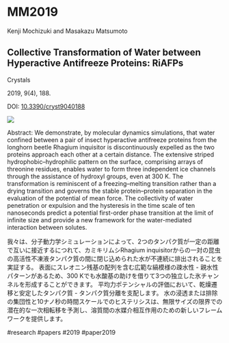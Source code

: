 # MM2019

Kenji Mochizuki and Masakazu Matsumoto

## Collective Transformation of Water between Hyperactive Antifreeze Proteins: RiAFPs

Crystals

2019, 9(4), 188.

DOI: [10.3390/cryst9040188](https://doi.org/10.3390/cryst9040188)



![](https://www.mdpi.com/crystals/crystals-09-00188/article_deploy/html/images/crystals-09-00188-ag-550.jpg)



Abstract: We demonstrate, by molecular dynamics simulations, that water confined between a pair of insect hyperactive antifreeze proteins from the longhorn beetle Rhagium inquisitor is discontinuously expelled as the two proteins approach each other at a certain distance. The extensive striped hydrophobic–hydrophilic pattern on the surface, comprising arrays of threonine residues, enables water to form three independent ice channels through the assistance of hydroxyl groups, even at 300 K. The transformation is reminiscent of a freezing–melting transition rather than a drying transition and governs the stable protein–protein separation in the evaluation of the potential of mean force. The collectivity of water penetration or expulsion and the hysteresis in the time scale of ten nanoseconds predict a potential first-order phase transition at the limit of infinite size and provide a new framework for the water-mediated interaction between solutes.



我々は、分子動力学シミュレーションによって、2つのタンパク質が一定の距離で互いに接近するにつれて、カミキリムシRhagium inquisitorからの一対の昆虫の高活性不凍液タンパク質の間に閉じ込められた水が不連続に排出されることを実証する。 表面にスレオニン残基の配列を含む広範な縞模様の疎水性 - 親水性パターンがあるため、300 Kでも水酸基の助けを借りて3つの独立した氷チャンネルを形成することができます。 平均力ポテンシャルの評価において、乾燥遷移と安定したタンパク質 - タンパク質分離を支配します。 水の浸透または排除の集団性と10ナノ秒の時間スケールでのヒステリシスは、無限サイズの限界での潜在的な一次相転移を予測し、溶質間の水媒介相互作用のための新しいフレームワークを提供します。



#research #papers #2019 #paper2019 



